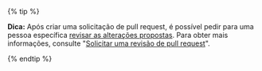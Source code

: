 {% tip %}

**Dica:** Após criar uma solicitação de pull request, é possível pedir para uma pessoa específica [revisar as alterações propostas](/articles/reviewing-proposed-changes-in-a-pull-request). Para obter mais informações, consulte "[Solicitar uma revisão de pull request](/articles/requesting-a-pull-request-review)".

{% endtip %}
